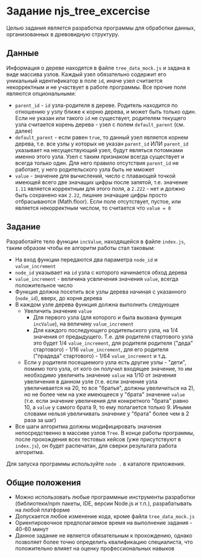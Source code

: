 # Задание njs_tree_excercise

Целью задания является разработка программы для обработки данных, организованных в древовидную структуру.


## Данные

Информация о дереве находятся в файле `tree_data_mock.js` и задана в виде массива узлов. Каждый узел обязательно содержит его уникальный идентификатор в поле `id`, иначе узел считается некорректным и не участвует в работе программы. Все прочие поля являются опциональными:
- `parent_id` - `id` узла-родителя в дереве. Родитель находится по отношению у узлу ближе к корню дерева, и может быть только один. Если не указан или такого `id` не существует, родителем текущего узла считается корень дерева - узел с полем `default_parent` (см. далее)
- `default_parent` - если равен `true`, то данный узел является корнем дерева, т.е. все узлы у которых не указан `parent_id` ИЛИ `parent_id` указывает на несуществующий узел, будут являться потомками именно этого узла. Узел с таким признаком всегда существует и всегда только один. Для него правило отсутствия `parent_id` не работает, у него родительского узла быть не мможет
- `value` - значение для вычислений, число с плавающей точкой имеющей всего две значащих цифры после запятой, т.е. значение `1.11` является корректным для этого поля, а `2.222` - нет и должно быть сохранено как `2.22`, лишние значащие цифры просто отбрасываются (Math.floor). Если поле отсутствует, пустое, или является некорректным числом, то считается что `value = 0`


## Задание

Разработайте тело функции `incValue`, находящейся в файле `index.js`, таким образом чтобы ее алгоритм работы стал таковым:
* На вход функции передаются два параметра `node_id` и `value_increment`
* `node_id` указывает на `id` узла с которого начинается обход дерева
* `value_increment` - величина усвличения значения `value`, всегда положительное число
* Функция должна посетить все узлы дерева начиная с указанного (`node_id`), вверх, до корня дерева
* В каждом узле дерева функция должна выполнить следующее
    * Увеличить значение `value`
        * Для первого узла (для которого и была вызвана функция `incValue`), на величину `value_increment`
        * Для каждого последующего родительского узла, на 1/4 значения от предыдущего. Т.е. для родителя стартового узла это будет 1/4 `value_increment`, для родителя родителя ("деда" стартового) - 1/16 `value_increment`, для его родителя ("прадеда" стартового) - 1/64 `value_increment` и т.д.
    * Если у родителя посещаемого узла есть другие узлы - "дети", помимо того узла, от кого он получил входящее значение, то им необходимо увеличить значение `value` на 1/10 от значения увеличения в данном узле (т.е. если значение узла увеличивается на 20, то все "братья", должны увеличиться на 2), но не более чем на уже имеющееся у "брата" значение `value` (т.е. если значение увеличения для конкретного "брата" равно 10, а `value` у самого брата 9, то ему полагается только 9. Иными словами нельзя увеличивать значение у "брата" более чем в 2 раза за шаг)
* Все шаги алгоритма должны модифицировать значения непосредственно в массиве узлов `Tree`. В конце работы программы, после прохождения всех тестовых кейсов (уже присутствуют в `index.js`), он будет распечатан, для сверки результата работа алгоритма.

Для запуска программы используйте `node .` в каталоге приложения.

## Общие положения

- Можно использовать любые программные инструменты разработки (библиотеки/npm пакеты, IDE, версии Node.js и т.п.), разрабатывать на любой платформе
- Допускается любое изменение кода, кроме файла `tree_data_mock.js`
- Ориентировочное предполагаемое время на выполнение задания - 40-60 минут
- Данное задание не является обязательным к прохождению, однако позволяет более точно определить квалификацию специалиста, что положительно влияет на оценку профессиональных навыков
